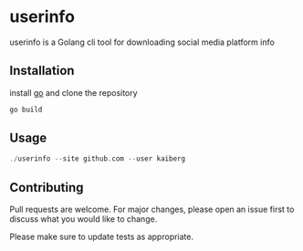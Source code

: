 # userinfo

userinfo is a Golang cli tool for downloading social media platform info

## Installation

install [go](https://go.dev/doc/install) and clone the repository

```bash
go build
```

## Usage

```go
./userinfo --site github.com --user kaiberg
```

## Contributing

Pull requests are welcome. For major changes, please open an issue first
to discuss what you would like to change.

Please make sure to update tests as appropriate.
